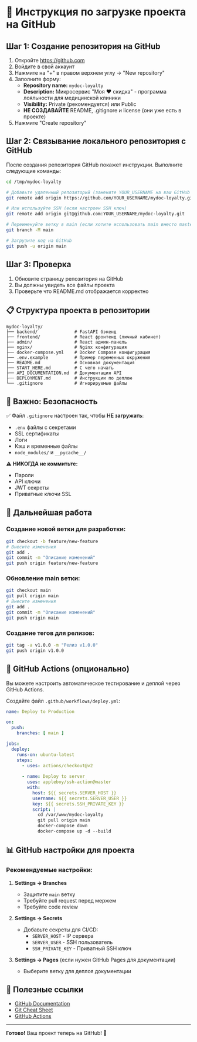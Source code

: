 # 🚀 Инструкция по загрузке проекта на GitHub

## Шаг 1: Создание репозитория на GitHub

1. Откройте https://github.com
2. Войдите в свой аккаунт
3. Нажмите на "+" в правом верхнем углу → "New repository"
4. Заполните форму:
   - **Repository name:** `mydoc-loyalty`
   - **Description:** Микросервис "Моя ❤ скидка" - программа лояльности для медицинской клиники
   - **Visibility:** Private (рекомендуется) или Public
   - **НЕ СОЗДАВАЙТЕ** README, .gitignore и license (они уже есть в проекте)
5. Нажмите "Create repository"

## Шаг 2: Связывание локального репозитория с GitHub

После создания репозитория GitHub покажет инструкции. Выполните следующие команды:

```bash
cd /tmp/mydoc-loyalty

# Добавьте удаленный репозиторий (замените YOUR_USERNAME на ваш GitHub username)
git remote add origin https://github.com/YOUR_USERNAME/mydoc-loyalty.git

# Или используйте SSH (если настроен SSH ключ)
git remote add origin git@github.com:YOUR_USERNAME/mydoc-loyalty.git

# Переименуйте ветку в main (если хотите использовать main вместо master)
git branch -M main

# Загрузите код на GitHub
git push -u origin main
```

## Шаг 3: Проверка

1. Обновите страницу репозитория на GitHub
2. Вы должны увидеть все файлы проекта
3. Проверьте что README.md отображается корректно

## 📋 Структура проекта в репозитории

```
mydoc-loyalty/
├── backend/              # FastAPI бэкенд
├── frontend/             # React фронтенд (личный кабинет)
├── admin/                # React админ-панель
├── nginx/                # Nginx конфигурация
├── docker-compose.yml    # Docker Compose конфигурация
├── .env.example          # Пример переменных окружения
├── README.md             # Основная документация
├── START_HERE.md         # С чего начать
├── API_DOCUMENTATION.md  # Документация API
├── DEPLOYMENT.md         # Инструкции по деплою
└── .gitignore            # Игнорируемые файлы
```

## 🔐 Важно: Безопасность

✅ Файл `.gitignore` настроен так, чтобы **НЕ загружать**:
- `.env` файлы с секретами
- SSL сертификаты
- Логи
- Кэш и временные файлы
- `node_modules/` и `__pycache__/`

⚠️ **НИКОГДА не коммитьте:**
- Пароли
- API ключи
- JWT секреты
- Приватные ключи SSL

## 📝 Дальнейшая работа

### Создание новой ветки для разработки:

```bash
git checkout -b feature/new-feature
# Внесите изменения
git add .
git commit -m "Описание изменений"
git push origin feature/new-feature
```

### Обновление main ветки:

```bash
git checkout main
git pull origin main
# Внесите изменения
git add .
git commit -m "Описание изменений"
git push origin main
```

### Создание тегов для релизов:

```bash
git tag -a v1.0.0 -m "Релиз v1.0.0"
git push origin v1.0.0
```

## 🌟 GitHub Actions (опционально)

Вы можете настроить автоматическое тестирование и деплой через GitHub Actions.

Создайте файл `.github/workflows/deploy.yml`:

```yaml
name: Deploy to Production

on:
  push:
    branches: [ main ]

jobs:
  deploy:
    runs-on: ubuntu-latest
    steps:
      - uses: actions/checkout@v2
      
      - name: Deploy to server
        uses: appleboy/ssh-action@master
        with:
          host: ${{ secrets.SERVER_HOST }}
          username: ${{ secrets.SERVER_USER }}
          key: ${{ secrets.SSH_PRIVATE_KEY }}
          script: |
            cd /var/www/mydoc-loyalty
            git pull origin main
            docker-compose down
            docker-compose up -d --build
```

## 📊 GitHub настройки для проекта

### Рекомендуемые настройки:

1. **Settings → Branches**
   - Защитите `main` ветку
   - Требуйте pull request перед мержем
   - Требуйте code review

2. **Settings → Secrets**
   - Добавьте секреты для CI/CD:
     - `SERVER_HOST` - IP сервера
     - `SERVER_USER` - SSH пользователь
     - `SSH_PRIVATE_KEY` - Приватный SSH ключ

3. **Settings → Pages** (если нужен GitHub Pages для документации)
   - Выберите ветку для деплоя документации

## 🔗 Полезные ссылки

- [GitHub Documentation](https://docs.github.com)
- [Git Cheat Sheet](https://education.github.com/git-cheat-sheet-education.pdf)
- [GitHub Actions](https://docs.github.com/en/actions)

---

**Готово!** Ваш проект теперь на GitHub! 🎉
